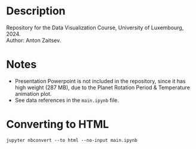 # Description

Repository for the Data Visualization Course, University of Luxembourg, 2024.\
Author: Anton Zaitsev.

# Notes

- Presentation Powerpoint is not included in the repository, since it has high weight (287 MB), due to the Planet Rotation Period & Temperature animation plot.
- See data references in the ```main.ipynb``` file.

# Converting to HTML
```
jupyter nbconvert --to html --no-input main.ipynb
```
